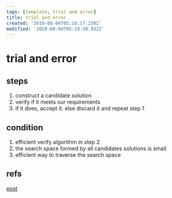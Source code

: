 ```yaml
---
tags: [template, trial and error]
title: trial and error
created: '2019-08-04T05:16:17.238Z'
modified: '2019-08-04T05:19:30.932Z'
---
```


# trial and error

## steps

1. construct a candidate solution
2. verify if it meets our requirements
3. if it does, accept it. else discard it and repeat step 1

## condition

1. efficient verify algorithm in step 2
2. the search space formed by all candidates solutions is small
3. efficient way to traverse the search space

## refs

[post](https://leetcode.com/explore/learn/card/binary-search/146/more-practices-ii/1041/discuss/109082/Approach-the-problem-using-the-%22trial-and-error%22-algorithm)
